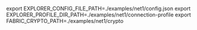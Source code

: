 


export EXPLORER_CONFIG_FILE_PATH=./examples/net1/config.json
export EXPLORER_PROFILE_DIR_PATH=./examples/net1/connection-profile
export FABRIC_CRYPTO_PATH=./examples/net1/crypto